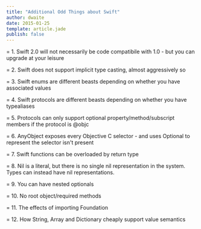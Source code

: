 ```yaml
---
title: "Additional Odd Things about Swift"
author: dwaite
date: 2015-01-25
template: article.jade
publish: false
---
```


= 1. Swift 2.0 will not necessarily be code compatibile with 1.0 - but you can upgrade at your leisure

= 2. Swift does not support implicit type casting, almost aggressively so

= 3. Swift enums are different beasts depending on whether you have associated values

= 4. Swift protocols are different beasts depending on whether you have typealiases

= 5. Protocols can only support optional property/method/subscript members if the protocol is @objc

= 6. AnyObject exposes every Objective C selector - and uses Optional to represent the selector isn't present

= 7. Swift functions can be overloaded by return type

= 8. Nil is a literal, but there is no single nil representation in the system. Types can instead have nil representations.

= 9. You can have nested optionals

= 10. No root object/required methods

= 11. The effects of importing Foundation

= 12. How String, Array and Dictionary cheaply support value semantics